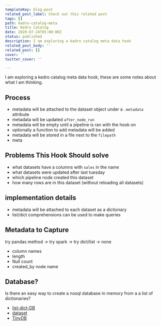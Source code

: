 ```yaml
---
templateKey: blog-post
related_post_label: Check out this related post
tags: []
path: kedro-catalog-meta
title: Kedro Catalog
date: 2020-07-24T05:00:00Z
status: published
description: I am exploring a kedro catalog meta data hook
related_post_body: ''
related_post: []
cover: ''
twitter_cover: ''

---
```

I am exploring a kedro catalog meta data hook, these are some notes about what I am thinking.

## Process

* metadata will be attached to the dataset object under a `.metadata` attribute
* metadata will be updated `after_node_run`
* metadata will be empty until a pipeline is ran with the hook on
* optionally a function to add metadata will be added
* metadata will be stored in a file next to the `filepath`
* meta


## Problems This Hook Should solve

* what datasets have a columns with `sales` in the name
* what datasets were updated after last tuesday
* which pipeline node created this dataset
* how many rows are in this dataset (without reloading all datasets)


## implementation details

* metadata will be attached to each dataset as a dictionary
* list/dict comprehensions can be used to make queries

## Metadata to Capture

try pandas method -> try spark -> try dict/list -> none

* column names
* length
* Null count
* created_by node name


## Database?

Is there an easy way to create a nosql database in memory from a a list of dictionaries?

* [list-dict-DB](https://pypi.org/project/list-dict-DB/)
* [dataset](https://dataset.readthedocs.io/en/latest/)
* [TinyDB](https://tinydb.readthedocs.io/en/latest/)